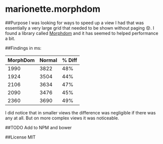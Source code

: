 # marionette.morphdom

##Purpose
I was looking for ways to speed up a view I had that was essentially a very large grid that needed to be shown without paging  :worried:. I found a library called [Morphdom](http://github.com/patrick-steele-idem/morphdom) and it has seemed to helped performance a bit. 

##Findings
in ms:

MorphDom | Normal | % Diff
---------|--------|--------
1990 | 3822 | 48%
1924 | 3504 | 44%
2106 | 3634 | 47%
2090 | 3476 | 45%
2360 | 3690 | 49%


I did notice that in smaller views the difference was negligible if there was any at all. But on more complex views it was noticeable. 


##TODO
Add to NPM and bower

##License
MIT
